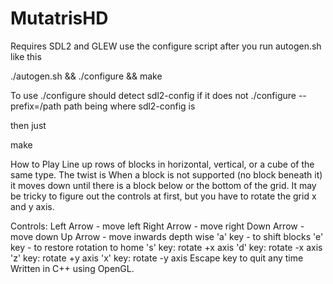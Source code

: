 # MutatrisHD

Requires SDL2 and GLEW use the configure script
after you run autogen.sh like this

./autogen.sh && ./configure && make


To use ./configure
should detect sdl2-config if it does not
./configure --prefix=/path
path being where sdl2-config is

then just

make

How to Play
Line up rows of blocks in horizontal, vertical, or a cube of the same type. The twist
is When a block is not supported (no block beneath it) it moves down until there is a block
below or the bottom of the grid. It may be tricky to figure out the controls at first, but
you have to rotate the grid x and y axis.


Controls:
Left Arrow - move left 
Right Arrow - move right 
Down Arrow - move down 
Up Arrow - move inwards depth wise 
'a' key - to shift blocks
'e' key - to restore rotation to home
's' key: rotate +x axis
'd' key: rotate -x axis
'z' key: rotate +y axis
'x' key: rotate -y axis
Escape key to quit any time
Written in C++ using OpenGL.



